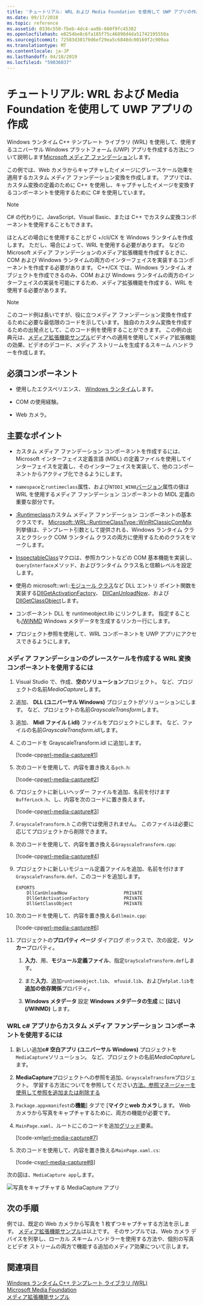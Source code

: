 ```yaml
---
title: 'チュートリアル: WRL および Media Foundation を使用して UWP アプリの作成'
ms.date: 09/17/2018
ms.topic: reference
ms.assetid: 0336c550-fbeb-4dc4-aa9b-660f9fc45382
ms.openlocfilehash: e0254be8c6fa185f75c46898d4da51742195550a
ms.sourcegitcommit: 72583d30170d6ef29ea5c6848dc00169f2c909aa
ms.translationtype: MT
ms.contentlocale: ja-JP
ms.lasthandoff: 04/18/2019
ms.locfileid: "59036037"
---
```

# <a name="walkthrough-creating-a-uwp-app-using-wrl-and-media-foundation"></a>チュートリアル: WRL および Media Foundation を使用して UWP アプリの作成

Windows ランタイム C++ テンプレート ライブラリ (WRL) を使用して、使用するユニバーサル Windows プラットフォーム (UWP) アプリを作成する方法について説明します[Microsoft メディア ファンデーション](/windows/desktop/medfound/microsoft-media-foundation-sdk)します。

この例では、Web カメラからキャプチャしたイメージにグレースケール効果を適用するカスタム メディア ファンデーション変換を作成します。 アプリでは、カスタム変換の定義のために C++ を使用し、キャプチャしたイメージを変換するコンポーネントを使用するために C# を使用しています。

> [!NOTE]
> C# の代わりに、JavaScript、Visual Basic、または C++ でカスタム変換コンポーネントを使用することもできます。

ほとんどの場合にを使用することが C +/cli/CX を Windows ランタイムを作成します。 ただし、場合によって、WRL を使用する必要があります。 などの Microsoft メディア ファンデーションのメディア拡張機能を作成するときに、COM および Windows ランタイムの両方のインターフェイスを実装するコンポーネントを作成する必要があります。 C++/CX では、Windows ランタイム オブジェクトを作成できるのみ、COM および Windows ランタイムの両方のインターフェイスの実装を可能にするため、メディア拡張機能を作成する、WRL を使用する必要があります。

> [!NOTE]
> このコード例は長いですが、役に立つメディア ファンデーション変換を作成するために必要な最低限のコードを示しています。 独自のカスタム変換を作成するための出発点として、このコード例を使用することができます。 この例の出典元は、[メディア拡張機能サンプル](http://code.msdn.microsoft.com/windowsapps/Media-extensions-sample-7b466096)ビデオへの適用を使用してメディア拡張機能の効果、ビデオのデコード、メディア ストリームを生成するスキーム ハンドラーを作成します。

## <a name="prerequisites"></a>必須コンポーネント

- 使用したエクスペリエンス、 [Windows ランタイム](https://msdn.microsoft.com/library/windows/apps/br211377.aspx)します。

- COM の使用経験。

- Web カメラ。

## <a name="key-points"></a>主要なポイント

- カスタム メディア ファンデーション コンポーネントを作成するには、Microsoft インターフェイス定義言語 (MIDL) の定義ファイルを使用してインターフェイスを定義し、そのインターフェイスを実装して、他のコンポーネントからアクティブ化できるようにします。

- `namespace`と`runtimeclass`属性、および`NTDDI_WIN8`[バージョン](/windows/desktop/Midl/version)属性の値は WRL を使用するメディア ファンデーション コンポーネントの MIDL 定義の重要な部分です。

- [:Runtimeclass](runtimeclass-class.md)カスタム メディア ファンデーション コンポーネントの基本クラスです。 [Microsoft::WRL::RuntimeClassType::WinRtClassicComMix](runtimeclasstype-enumeration.md)列挙値は、テンプレート引数として提供される、Windows ランタイム クラスとクラシック COM ランタイム クラスの両方に使用するためのクラスをマークします。

- [InspectableClass](inspectableclass-macro.md)マクロは、参照カウントなどの COM 基本機能を実装し、`QueryInterface`メソッド、およびランタイム クラス名と信頼レベルを設定します。

- 使用の microsoft::wrl::[モジュール クラス](module-class.md)など DLL エントリ ポイント関数を実装する[DllGetActivationFactory](https://msdn.microsoft.com/library/br205771.aspx)、 [DllCanUnloadNow](/windows/desktop/api/combaseapi/nf-combaseapi-dllcanunloadnow)、および[DllGetClassObject](/windows/desktop/api/combaseapi/nf-combaseapi-dllgetclassobject)します。

- コンポーネント DLL を runtimeobject.lib にリンクします。 指定することも[/WINMD](../../cppcx/compiler-and-linker-options-c-cx.md) Windows メタデータを生成するリンカー行にします。

- プロジェクト参照を使用して、WRL コンポーネントを UWP アプリにアクセスできるようにします。

### <a name="to-use-the-wrl-to-create-the-media-foundation-grayscale-transform-component"></a>メディア ファンデーションのグレースケールを作成する WRL 変換コンポーネントを使用するには

1. Visual Studio で、作成、**空のソリューション**プロジェクト。 など、プロジェクトの名前*MediaCapture*します。

1. 追加、 **DLL (ユニバーサル Windows)** プロジェクトがソリューションにします。 など、プロジェクトの名前*GrayscaleTransform*します。

1. 追加、 **Midl ファイル (.idl)** ファイルをプロジェクトにします。 など、ファイルの名前*GrayscaleTransform.idl*します。

1. このコードを GrayscaleTransform.idl に追加します。

   [!code-cpp[wrl-media-capture#1](../codesnippet/CPP/walkthrough-creating-a-windows-store-app-using-wrl-and-media-foundation_1.idl)]

1. 次のコードを使用して、内容を置き換える`pch.h`:

   [!code-cpp[wrl-media-capture#2](../codesnippet/CPP/walkthrough-creating-a-windows-store-app-using-wrl-and-media-foundation_2.h)]

1. プロジェクトに新しいヘッダー ファイルを追加、名前を付けます`BufferLock.h`、し、内容を次のコードに置き換えます。

   [!code-cpp[wrl-media-capture#3](../codesnippet/CPP/walkthrough-creating-a-windows-store-app-using-wrl-and-media-foundation_3.h)]

1. `GrayscaleTransform.h` この例では使用されません。 このファイルは必要に応じてプロジェクトから削除できます。

1. 次のコードを使用して、内容を置き換える`GrayscaleTransform.cpp`:

   [!code-cpp[wrl-media-capture#4](../codesnippet/CPP/walkthrough-creating-a-windows-store-app-using-wrl-and-media-foundation_4.cpp)]

1. プロジェクトに新しいモジュール定義ファイルを追加、名前を付けます`GrayscaleTransform.def`、このコードを追加します。

   ```
   EXPORTS
       DllCanUnloadNow                     PRIVATE
       DllGetActivationFactory             PRIVATE
       DllGetClassObject                   PRIVATE
   ```

1. 次のコードを使用して、内容を置き換える`dllmain.cpp`:

   [!code-cpp[wrl-media-capture#6](../codesnippet/CPP/walkthrough-creating-a-windows-store-app-using-wrl-and-media-foundation_6.cpp)]

1. プロジェクトの**プロパティ ページ** ダイアログ ボックスで、次の設定、**リンカー**プロパティ。

   1. **入力**、用、**モジュール定義ファイル**、指定`GrayScaleTransform.def`します。

   1. また**入力**、追加`runtimeobject.lib`、 `mfuuid.lib`、および`mfplat.lib`を**追加の依存関係**プロパティ。

   1. **Windows メタデータ** 設定 **Windows メタデータの生成** に **[はい] (/WINMD)** します。

### <a name="to-use-the-wrl-the-custom-media-foundation-component-from-a-c-app"></a>WRL c# アプリからカスタム メディア ファンデーション コンポーネントを使用するには

1. 新しい追加**c# 空白アプリ (ユニバーサル Windows)** プロジェクトを`MediaCapture`ソリューション。 など、プロジェクトの名前*MediaCapture*します。

1. **MediaCapture**プロジェクトへの参照を追加、`GrayscaleTransform`プロジェクト。 学習する方法についてを参照してください[方法。参照マネージャーを使用して参照を追加または削除する](/visualstudio/ide/how-to-add-or-remove-references-by-using-the-reference-manager)

1. `Package.appxmanifest`の**機能**] タブで [**マイク**と**web カメラ**します。 Web カメラから写真をキャプチャするために、両方の機能が必要です。

1. `MainPage.xaml`、ルートにこのコードを追加[グリッド](https://msdn.microsoft.com/library/windows/apps/xaml/windows.ui.xaml.controls.grid.aspx)要素。

   [!code-xml[wrl-media-capture#7](../codesnippet/Xaml/walkthrough-creating-a-windows-store-app-using-wrl-and-media-foundation_7.xaml)]

1. 次のコードを使用して、内容を置き換える`MainPage.xaml.cs`:

   [!code-cs[wrl-media-capture#8](../codesnippet/CSharp/walkthrough-creating-a-windows-store-app-using-wrl-and-media-foundation_8.cs)]

次の図は、`MediaCapture app`します。

![写真をキャプチャする MediaCapture アプリ](../media/wrl_media_capture.png "WRL_Media_Capture")

## <a name="next-steps"></a>次の手順

例では、既定の Web カメラから写真を 1 枚ずつキャプチャする方法を示します。 [メディア拡張機能サンプル](http://code.msdn.microsoft.com/windowsapps/Media-extensions-sample-7b466096)は以上です。 そのサンプルでは、Web カメラ デバイスを列挙し、ローカル スキーム ハンドラーを使用する方法や、個別の写真とビデオ ストリームの両方で機能する追加のメディア効果について示します。

## <a name="see-also"></a>関連項目

[Windows ランタイム C++ テンプレート ライブラリ (WRL)](windows-runtime-cpp-template-library-wrl.md)<br/>
[Microsoft Media Foundation](/windows/desktop/medfound/microsoft-media-foundation-sdk)<br/>
[メディア拡張機能サンプル](http://code.msdn.microsoft.com/windowsapps/Media-extensions-sample-7b466096)